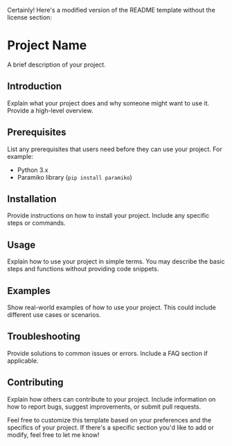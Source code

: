 Certainly! Here's a modified version of the README template without the license section:

# Project Name

A brief description of your project.

## Introduction

Explain what your project does and why someone might want to use it. Provide a high-level overview.

## Prerequisites

List any prerequisites that users need before they can use your project. For example:

- Python 3.x
- Paramiko library (`pip install paramiko`)

## Installation

Provide instructions on how to install your project. Include any specific steps or commands.

## Usage

Explain how to use your project in simple terms. You may describe the basic steps and functions without providing code snippets.

## Examples

Show real-world examples of how to use your project. This could include different use cases or scenarios.

## Troubleshooting

Provide solutions to common issues or errors. Include a FAQ section if applicable.

## Contributing

Explain how others can contribute to your project. Include information on how to report bugs, suggest improvements, or submit pull requests.

Feel free to customize this template based on your preferences and the specifics of your project. If there's a specific section you'd like to add or modify, feel free to let me know!

